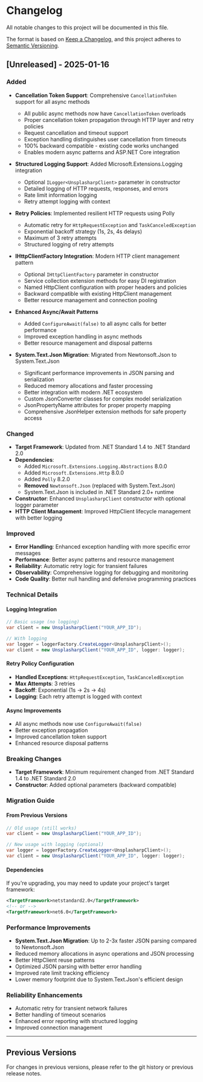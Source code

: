 # Changelog

All notable changes to this project will be documented in this file.

The format is based on [Keep a Changelog](https://keepachangelog.com/en/1.0.0/),
and this project adheres to [Semantic Versioning](https://semver.org/spec/v2.0.0.html).

## [Unreleased] - 2025-01-16

### Added
- **Cancellation Token Support**: Comprehensive `CancellationToken` support for all async methods
  - All public async methods now have `CancellationToken` overloads
  - Proper cancellation token propagation through HTTP layer and retry policies
  - Request cancellation and timeout support
  - Exception handling distinguishes user cancellation from timeouts
  - 100% backward compatible - existing code works unchanged
  - Enables modern async patterns and ASP.NET Core integration

- **Structured Logging Support**: Added Microsoft.Extensions.Logging integration
  - Optional `ILogger<UnsplasharpClient>` parameter in constructor
  - Detailed logging of HTTP requests, responses, and errors
  - Rate limit information logging
  - Retry attempt logging with context

- **Retry Policies**: Implemented resilient HTTP requests using Polly
  - Automatic retry for `HttpRequestException` and `TaskCanceledException`
  - Exponential backoff strategy (1s, 2s, 4s delays)
  - Maximum of 3 retry attempts
  - Structured logging of retry attempts

- **IHttpClientFactory Integration**: Modern HTTP client management pattern
  - Optional `IHttpClientFactory` parameter in constructor
  - Service collection extension methods for easy DI registration
  - Named HttpClient configuration with proper headers and policies
  - Backward compatible with existing HttpClient management
  - Better resource management and connection pooling

- **Enhanced Async/Await Patterns**
  - Added `ConfigureAwait(false)` to all async calls for better performance
  - Improved exception handling in async methods
  - Better resource management and disposal patterns

- **System.Text.Json Migration**: Migrated from Newtonsoft.Json to System.Text.Json
  - Significant performance improvements in JSON parsing and serialization
  - Reduced memory allocations and faster processing
  - Better integration with modern .NET ecosystem
  - Custom JsonConverter classes for complex model serialization
  - JsonPropertyName attributes for proper property mapping
  - Comprehensive JsonHelper extension methods for safe property access

### Changed
- **Target Framework**: Updated from .NET Standard 1.4 to .NET Standard 2.0
- **Dependencies**:
  - Added `Microsoft.Extensions.Logging.Abstractions` 8.0.0
  - Added `Microsoft.Extensions.Http` 8.0.0
  - Added `Polly` 8.2.0
  - **Removed** `Newtonsoft.Json` (replaced with System.Text.Json)
  - System.Text.Json is included in .NET Standard 2.0+ runtime
- **Constructor**: Enhanced `UnsplasharpClient` constructor with optional logger parameter
- **HTTP Client Management**: Improved HttpClient lifecycle management with better logging

### Improved
- **Error Handling**: Enhanced exception handling with more specific error messages
- **Performance**: Better async patterns and resource management
- **Reliability**: Automatic retry logic for transient failures
- **Observability**: Comprehensive logging for debugging and monitoring
- **Code Quality**: Better null handling and defensive programming practices

### Technical Details

#### Logging Integration
```csharp
// Basic usage (no logging)
var client = new UnsplasharpClient("YOUR_APP_ID");

// With logging
var logger = loggerFactory.CreateLogger<UnsplasharpClient>();
var client = new UnsplasharpClient("YOUR_APP_ID", logger: logger);
```

#### Retry Policy Configuration
- **Handled Exceptions**: `HttpRequestException`, `TaskCanceledException`
- **Max Attempts**: 3 retries
- **Backoff**: Exponential (1s → 2s → 4s)
- **Logging**: Each retry attempt is logged with context

#### Async Improvements
- All async methods now use `ConfigureAwait(false)`
- Better exception propagation
- Improved cancellation token support
- Enhanced resource disposal patterns

### Breaking Changes
- **Target Framework**: Minimum requirement changed from .NET Standard 1.4 to .NET Standard 2.0
- **Constructor**: Added optional parameters (backward compatible)

### Migration Guide

#### From Previous Versions
```csharp
// Old usage (still works)
var client = new UnsplasharpClient("YOUR_APP_ID");

// New usage with logging (optional)
var logger = loggerFactory.CreateLogger<UnsplasharpClient>();
var client = new UnsplasharpClient("YOUR_APP_ID", logger: logger);
```

#### Dependencies
If you're upgrading, you may need to update your project's target framework:
```xml
<TargetFramework>netstandard2.0</TargetFramework>
<!-- or -->
<TargetFramework>net6.0</TargetFramework>
```

### Performance Improvements
- **System.Text.Json Migration**: Up to 2-3x faster JSON parsing compared to Newtonsoft.Json
- Reduced memory allocations in async operations and JSON processing
- Better HttpClient reuse patterns
- Optimized JSON parsing with better error handling
- Improved rate limit tracking efficiency
- Lower memory footprint due to System.Text.Json's efficient design

### Reliability Enhancements
- Automatic retry for transient network failures
- Better handling of timeout scenarios
- Enhanced error reporting with structured logging
- Improved connection management

---

## Previous Versions

For changes in previous versions, please refer to the git history or previous release notes.
